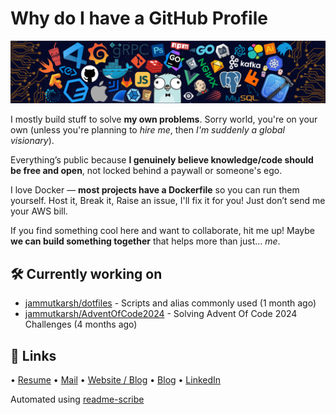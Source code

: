 # Why do I have a GitHub Profile

![This only attracts attention, doesn't add any real value.](https://github.com/JammUtkarsh/jammutkarsh/blob/main/github-banner.png?raw=true)

I mostly build stuff to solve **my own problems**. Sorry world, you're on your own (unless you're planning to *hire me*, then *I'm suddenly a global visionary*).

Everything’s public because **I genuinely believe knowledge/code should be free and open**, not locked behind a paywall or someone's ego.

I love Docker — **most projects have a Dockerfile** so you can run them yourself.
Host it, Break it, Raise an issue, I'll fix it for you! Just don’t send me your AWS bill.

If you find something cool here and want to collaborate, hit me up! Maybe **we can build something together** that helps more than just... *me*.

## 🛠️ Currently working on


- [jammutkarsh/dotfiles](https://github.com/jammutkarsh/dotfiles) - Scripts and alias commonly used (1 month ago)
- [jammutkarsh/AdventOfCode2024](https://github.com/jammutkarsh/AdventOfCode2024) - Solving Advent Of Code 2024 Challenges (4 months ago)

## 🔗 Links

  &bullet; [Resume](https://links.utkarshchourasia.in/resume)
  &bullet; [Mail](mailto:mail@utkarshchourasia.in)
  &bullet; [Website / Blog](https://utkarshchourasia.in/)
  &bullet; [Blog](https://utkarshchourasia.in/blog)
  &bullet; [LinkedIn](https://www.linkedin.com/in/5utkarshc/)

Automated using [readme-scribe](https://github.com/muesli/readme-scribe)
